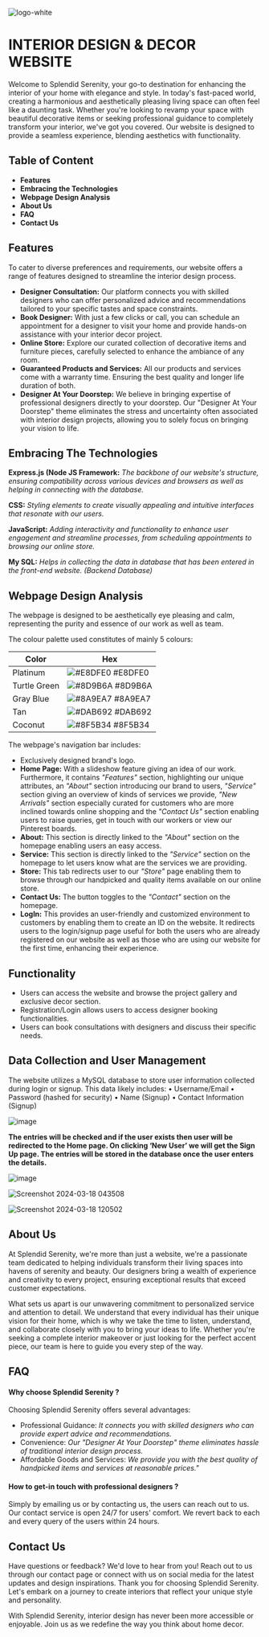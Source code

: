 ![logo-white](https://github.com/SanyaSinha11/SplendidSerenity-Interior_Decor/assets/124815376/11a70730-ed8a-41ba-aeae-cd367aaef21f)

# INTERIOR DESIGN & DECOR WEBSITE

Welcome to Splendid Serenity, your go-to destination for enhancing the interior of your home with elegance and style.  In today's fast-paced world, creating a harmonious and aesthetically pleasing living space can often feel like a daunting task. Whether you're looking to revamp your space with beautiful decorative items or seeking professional guidance to completely transform your interior, we've got you covered. Our website is designed to provide a seamless experience, blending aesthetics with functionality.


## Table of Content

- **Features**
- **Embracing the Technologies**
- **Webpage Design Analysis**
- **About Us**
- **FAQ**
- **Contact Us**


## Features

To cater to diverse preferences and requirements, our website offers a range of features designed to streamline the interior design process.
- **Designer Consultation:** Our platform connects you with skilled designers who can offer personalized advice and recommendations tailored to your specific tastes and space constraints.
- **Book Designer:** With just a few clicks or call, you can schedule an appointment for a designer to visit your home and provide hands-on assistance with your interior decor project.
- **Online Store:** Explore our curated collection of decorative items and furniture pieces, carefully selected to enhance the ambiance of any room.
- **Guaranteed Products and Services:** All our products and services come with a warranty time. Ensuring the best quality and longer life duration of both.
- **Designer At Your Doorstep:** We believe in bringing expertise of professional designers directly to your doorstep. 
Our "Designer At Your Doorstep" theme eliminates the stress and uncertainty often associated with interior design projects, allowing you to solely focus on bringing your vision to life. 


## Embracing The Technologies

**Express.js (Node JS Framework:** *The backbone of our website's structure, ensuring compatibility across various devices and browsers as well as helping in connecting with the database.*

**CSS:** *Styling elements to create visually appealing and intuitive interfaces that resonate with our users.*

**JavaScript:** *Adding interactivity and functionality to enhance user engagement and streamline processes, from scheduling appointments to browsing our online store.*

**My SQL:** *Helps in collecting the data in database that has been entered in the front-end website. (Backend Database)*


## Webpage Design Analysis

The webpage is designed to be aesthetically eye pleasing and calm, representing the purity and essence of our work as well as team.

The colour palette used constitutes of mainly 5 colours:


| Color             | Hex                                                                |
| ----------------- | ------------------------------------------------------------------ |
| Platinum | ![#E8DFE0](https://via.placeholder.com/10/E8DFE0?text=+) #E8DFE0 |
| Turtle Green | ![#8D9B6A](https://via.placeholder.com/10/8D9B6A?text=+) #8D9B6A |
| Gray Blue | ![#8A9EA7](https://via.placeholder.com/10/8A9EA7?text=+) #8A9EA7 |
| Tan | ![#DAB692](https://via.placeholder.com/10/DAB692?text=+) #DAB692 |
| Coconut | ![#8F5B34](https://via.placeholder.com/10/8F5B34?text=+) #8F5B34 |


The webpage's navigation bar includes:

- Exclusively designed brand's logo.
- **Home Page:** With a slideshow feature giving an idea of our work. Furthermore, it contains *"Features"* section, highlighting our unique attributes, an *"About"* section introducing our brand to users, *"Service"* section giving an overview of kinds of services we provide, *"New Arrivals"* section especially curated for customers who are more inclined towards online shopping and the *"Contact Us"* section enabling users to raise queries, get in touch with our workers or view our Pinterest boards.
- **About:** This section is directly linked to the *"About"* section on the homepage enabling users an easy access.
- **Service:** This section is directly linked to the *"Service"* section on the homepage to let users know what are the services we are providing.
- **Store:** This tab redirects user to our *"Store"* page enabling them to browse through our handpicked and quality items available on our online store.
- **Contact Us:** The button toggles to the *"Contact"* section on the homepage.
- **LogIn:** This provides an user-friendly and customized environment to customers by enabling them to create an ID on the website. It redirects users to the login/signup page useful for both the users who are already registered on our website as well as those who are using our website for the first time, enhancing their experience.


## Functionality

- Users can access the website and browse the project gallery and exclusive decor section.
- Registration/Login allows users to access designer booking functionalities.
- Users can book consultations with designers and discuss their specific needs.

## Data Collection and User Management

The website utilizes a MySQL database to store user information collected during login or signup. This data likely includes:
•	Username/Email
•	Password (hashed for security)
•	Name (Signup)
•	Contact Information (Signup)


![image](https://github.com/SanyaSinha11/SplendidSerenity-Interior_Decor/assets/124815376/6c1aedd9-90ea-4a8f-9213-50cfc77980e9)

**The entries will be checked and if the user exists then user will be redirected to the Home page.
On clicking ‘New User’ we will get the Sign Up page. The entries will be stored in the database once the user enters the details.**

![image](https://github.com/SanyaSinha11/SplendidSerenity-Interior_Decor/assets/124815376/267ae650-edc5-4078-b410-752029ccab70)

![Screenshot 2024-03-18 043508](https://github.com/SanyaSinha11/SplendidSerenity-Interior_Decor/assets/124815376/1af7c17a-1478-4049-8ab7-c607bfb69fc8)

![Screenshot 2024-03-18 120502](https://github.com/SanyaSinha11/SplendidSerenity-Interior_Decor/assets/124815376/fab4c7b8-20f1-404b-a230-3a2275867978)


## About Us

At Splendid Serenity, we're more than just a website, we're a passionate team dedicated to helping individuals transform their living spaces into havens of serenity and beauty. Our designers bring a wealth of experience and creativity to every project, ensuring exceptional results that exceed customer expectations.

What sets us apart is our unwavering commitment to personalized service and attention to detail. We understand that every individual has their unique vision for their home, which is why we take the time to listen, understand, and collaborate closely with you to bring your ideas to life. Whether you're seeking a complete interior makeover or just looking for the perfect accent piece, our team is here to guide you every step of the way.


## FAQ

#### Why choose Splendid Serenity ?

Choosing Splendid Serenity offers several advantages:
- Professional Guidance: *It connects you with skilled designers who can provide expert advice and recommendations.*
- Convenience: *Our "Designer At Your Doorstep" theme eliminates hassle of traditional interior design process.*
- Affordable Goods and Services: *We provide you with the best quality of handpicked items and services at reasonable prices."*

#### How to get-in touch with professional designers ?

Simply by emailing us or by contacting us, the users can reach out to us. Our contact service is open 24/7 for users' comfort. We revert back to each and every query of the users within 24 hours.


## Contact Us


Have questions or feedback? We'd love to hear from you! Reach out to us through our contact page or connect with us on social media for the latest updates and design inspirations. Thank you for choosing Splendid Serenity. Let's embark on a journey to create interiors that reflect your unique style and personality.

With Splendid Serenity, interior design has never been more accessible or enjoyable. Join us as we redefine the way you think about home decor.

